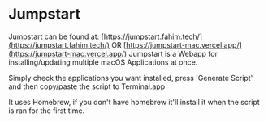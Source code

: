 # Jumpstart

Jumpstart can be found at: [https://jumpstart.fahim.tech/](https://jumpstart.fahim.tech/) OR [https://jumpstart-mac.vercel.app/](https://jumpstart-mac.vercel.app/)
Jumpstart is a Webapp for installing/updating multiple macOS Applications at once.

Simply check the applications you want installed, press 'Generate Script' and then copy/paste the script to Terminal.app

It uses Homebrew, if you don't have homebrew it'll install it when the script is ran for the first time.

